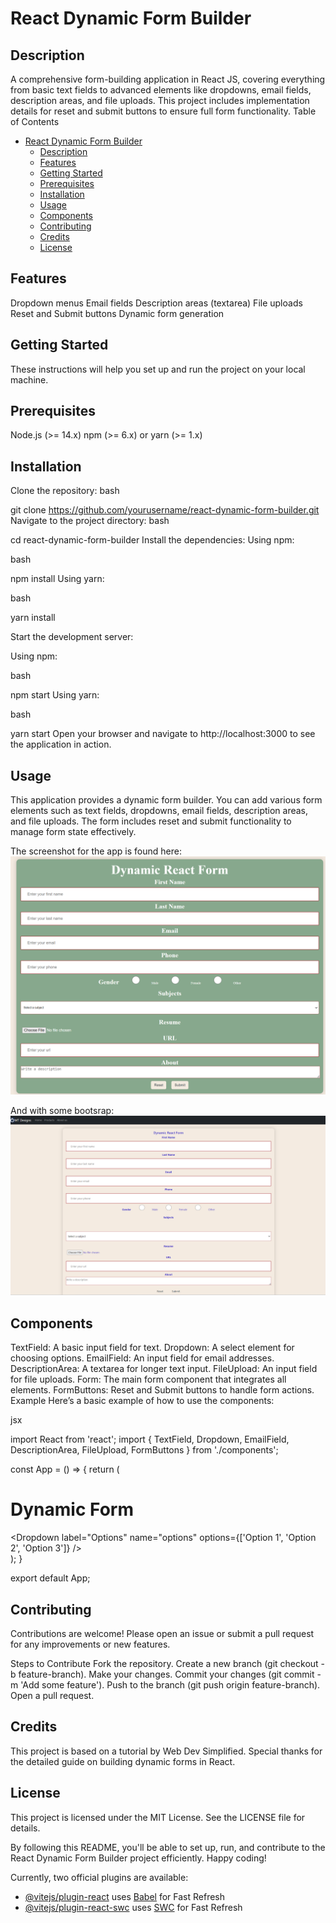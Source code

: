 # React Dynamic Form Builder
## Description 
A comprehensive form-building application in React JS, covering everything from basic text fields to advanced elements like dropdowns, email fields, description areas, and file uploads. This project includes implementation details for reset and submit buttons to ensure full form functionality.
Table of Contents
- [React Dynamic Form Builder](#react-dynamic-form-builder)
  - [Description](#description)
  - [Features](#features)
  - [Getting Started](#getting-started)
  - [Prerequisites](#prerequisites)
  - [Installation](#installation)
  - [Usage](#usage)
  - [Components](#components)
  - [Contributing](#contributing)
  - [Credits](#credits)
  - [License](#license)

## Features
Dropdown menus
Email fields
Description areas (textarea)
File uploads
Reset and Submit buttons
Dynamic form generation

## Getting Started
These instructions will help you set up and run the project on your local machine.

## Prerequisites
Node.js (>= 14.x)
npm (>= 6.x) or yarn (>= 1.x)

## Installation
Clone the repository:
bash

git clone https://github.com/yourusername/react-dynamic-form-builder.git
Navigate to the project directory:
bash

cd react-dynamic-form-builder
Install the dependencies:
Using npm:

bash

npm install
Using yarn:

bash

yarn install

Start the development server:

Using npm:

bash

npm start
Using yarn:

bash

yarn start
Open your browser and navigate to http://localhost:3000 to see the application in action.

## Usage
This application provides a dynamic form builder. You can add various form elements such as text fields, dropdowns, email fields, description areas, and file uploads. The form includes reset and submit functionality to manage form state effectively.

The screenshot for the app is found here:
![Here is a screenshot](./src/assets/form-screenshot.png)

And with some bootsrap:
![This is a version with some bootsrap:](./src/assets/latest-screenshot.png)
## Components
TextField: A basic input field for text.
Dropdown: A select element for choosing options.
EmailField: An input field for email addresses.
DescriptionArea: A textarea for longer text input.
FileUpload: An input field for file uploads.
Form: The main form component that integrates all elements.
FormButtons: Reset and Submit buttons to handle form actions.
Example
Here’s a basic example of how to use the components:

jsx

import React from 'react';
import { TextField, Dropdown, EmailField, DescriptionArea, FileUpload, FormButtons } from './components';

const App = () => {
  return (
    <div className="App">
      <h1>Dynamic Form</h1>
      <form>
        <TextField label="Name" name="name" />
        <EmailField label="Email" name="email" />
        <DescriptionArea label="Description" name="description" />
        <Dropdown label="Options" name="options" options={['Option 1', 'Option 2', 'Option 3']} />
        <FileUpload label="Upload File" name="file" />
        <FormButtons />
      </form>
    </div>
  );
}

export default App;

## Contributing
Contributions are welcome! Please open an issue or submit a pull request for any improvements or new features.

Steps to Contribute
Fork the repository.
Create a new branch (git checkout -b feature-branch).
Make your changes.
Commit your changes (git commit -m 'Add some feature').
Push to the branch (git push origin feature-branch).
Open a pull request.

## Credits
This project is based on a tutorial by Web Dev Simplified. Special thanks for the detailed guide on building dynamic forms in React.

## License
This project is licensed under the MIT License. See the LICENSE file for details.

By following this README, you'll be able to set up, run, and contribute to the React Dynamic Form Builder project efficiently. Happy coding!

Currently, two official plugins are available:

- [@vitejs/plugin-react](https://github.com/vitejs/vite-plugin-react/blob/main/packages/plugin-react/README.md) uses [Babel](https://babeljs.io/) for Fast Refresh
- [@vitejs/plugin-react-swc](https://github.com/vitejs/vite-plugin-react-swc) uses [SWC](https://swc.rs/) for Fast Refresh
